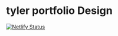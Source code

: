 # tyler portfolio Design


[![Netlify Status](https://api.netlify.com/api/v1/badges/94f56874-c781-4403-bcf5-f00c4ac494d4/deploy-status)](https://app.netlify.com/sites/portfolio-tyler/deploys)
